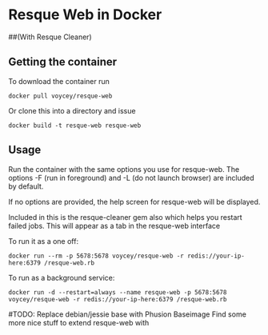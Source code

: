 # Resque Web in Docker 
##(With Resque Cleaner)

## Getting the container

To download the container run

    docker pull voycey/resque-web

Or clone this into a directory and issue

	docker build -t resque-web resque-web

## Usage

Run the container with the same options you use for resque-web. The options -F (run in foreground) and -L (do not launch browser) are included by default.

If no options are provided, the help screen for resque-web will be displayed.

Included in this is the resque-cleaner gem also which helps you restart failed jobs. This will appear as a tab in the resque-web interface

To run it as a one off:

    docker run --rm -p 5678:5678 voycey/resque-web -r redis://your-ip-here:6379 /resque-web.rb

To run as a background service:

    docker run -d --restart=always --name resque-web -p 5678:5678 voycey/resque-web -r redis://your-ip-here:6379 /resque-web.rb

#TODO:
	Replace debian/jessie base with Phusion Baseimage
	Find some more nice stuff to extend resque-web with
